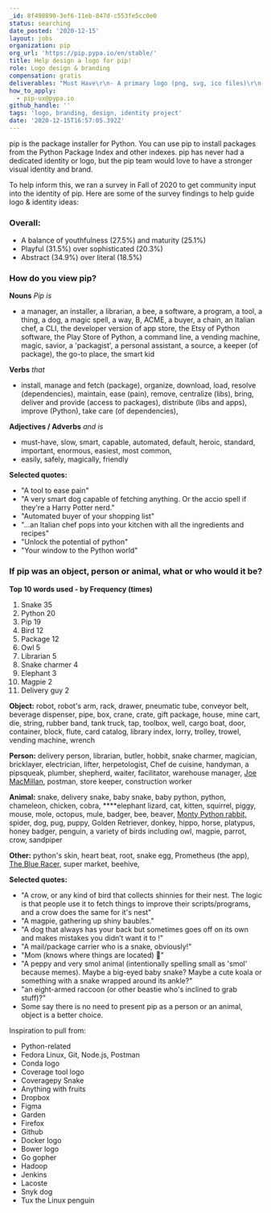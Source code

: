 ```yaml
---
_id: 8f498890-3ef6-11eb-847d-c553fe5cc0e0
status: searching
date_posted: '2020-12-15'
layout: jobs
organization: pip
org_url: 'https://pip.pypa.io/en/stable/'
title: Help design a logo for pip!
role: Logo design & branding
compensation: gratis
deliverables: "Must Have\r\n- A primary logo (png, svg, ico files)\r\n- Inverted color scheme / black & white friendly color option\r\n- Logo with text / wordmark\r\n- A favicon sized version of the logo\r\n\r\nNice to Have\r\n- A Sticker design\r\n- Use Guidelines re: colors, etc"
how_to_apply:
  - pip-ux@pypa.io
github_handle: ''
tags: 'logo, branding, design, identity project'
date: '2020-12-15T16:57:05.392Z'
---
```

pip is the package installer for Python. You can use pip to install packages from the Python Package Index and other indexes. pip has never had a dedicated identity or logo, but the pip team would love to have a stronger visual identity and brand.

To help inform this, we ran a survey in Fall of 2020 to get community input into the identity of pip. Here are some of the survey findings to help guide logo & identity ideas:

### Overall:

- A balance of youthfulness (27.5%) and maturity (25.1%)
- Playful (31.5%) over sophisticated (20.3%)
- Abstract (34.9%) over literal (18.5%)

### How do you view pip?

**Nouns** *Pip is* 

- a manager, an installer, a librarian, a bee, a software, a program, a tool, a thing, a dog, a magic spell, a way, B, ACME, a buyer, a chain, an Italian chef, a CLI, the developer version of app store, the Etsy of Python software, the Play Store of Python, a command line, a vending machine, magic, savior, a 'packagist', a personal assistant, a source, a keeper (of package), the go-to place, the smart kid

**Verbs** *that* 

- install, manage and fetch (package), organize, download, load, resolve (dependencies), maintain, ease (pain), remove, centralize (libs), bring, deliver and provide (access to packages), distribute (libs and apps), improve (Python), take care (of dependencies),

**Adjectives / Adverbs** *and is* 

- must-have, slow, smart, capable, automated, default, heroic, standard, important, enormous, easiest, most common,
- easily, safely, magically, friendly

**Selected quotes:** 

- "A tool to ease pain" 
- "A very smart dog capable of fetching anything. Or the accio spell if they're a Harry Potter nerd." 
- "Automated buyer of your shopping list"
- "...an Italian chef pops into your kitchen with all the ingredients and recipes"
- "Unlock the potential of python" 
- "Your window to the Python world"


### If pip was an object, person or animal, what or who would it be?

**Top 10 words used - by Frequency (times)** 

1. Snake 35 
2. Python 20 
3. Pip 19
4. Bird 12 
5. Package 12 
6. Owl 5 
7. Librarian 5 
8. Snake charmer 4 
9. Elephant 3
10. Magpie 2 
11. Delivery guy 2 

**Object:** robot, robot's arm, rack, drawer, pneumatic tube, conveyor belt, beverage dispenser, pipe, box, crane, crate, gift package, house, mine cart, die, string, rubber band, tank truck, tap, toolbox, well, cargo boat, door, container, block, flute, card catalog, library index, lorry, trolley, trowel, vending machine, wrench 

**Person:** delivery person, librarian, butler, hobbit, snake charmer, magician, bricklayer, electrician, lifter, herpetologist, Chef de cuisine, handyman, a pipsqueak, plumber, shepherd, waiter, facilitator, warehouse manager, [Joe MacMillan](https://haltandcatchfire.fandom.com/wiki/Joe_MacMillan), postman, store keeper, construction worker

**Animal:** snake, delivery snake, baby snake, baby python, python, chameleon, chicken, cobra, ****elephant lizard, cat, kitten, squirrel, piggy, mouse, mole, octopus, mule, badger, bee, beaver,  [Monty Python rabbit,](https://www.google.com/search?q=monty+python+rabbit&rlz=1C5CHFA_enVN761VN761&source=lnms&tbm=isch&sa=X&ved=2ahUKEwi_mYiLlpvtAhWtzIUKHUc0CdIQ_AUoAXoECCMQAw&biw=1920&bih=921)  spider, dog, pug, puppy, Golden Retriever, donkey, hippo, horse, platypus, honey badger, penguin, a variety of birds including owl, magpie, parrot, crow, sandpiper

**Other:** python's skin, heart beat, root, snake egg, Prometheus (the app), [The Blue Racer](https://en.wikipedia.org/wiki/The_Blue_Racer), super market, beehive, 

**Selected quotes:** 

- "A crow, or any kind of bird that collects shinnies for their nest. The logic is that people use it to fetch things to improve their scripts/programs, and a crow does the same for it's nest"
- "A magpie, gathering up shiny baubles." 
- "A dog that always has your back but sometimes goes off on its own and makes mistakes you didn’t want it to !"
- "A mail/package carrier who is a snake, obviously!" 
- "Mom (knows where things are located) 😬"
- "A peppy and very smol animal (intentionally spelling small as 'smol' because memes). Maybe a big-eyed baby snake? Maybe a cute koala or something with a snake wrapped around its ankle?" 
- "an eight-armed raccoon (or other beastie who's inclined to grab stuff)?"
- Some say there is no need to present pip as a person or an animal, object is a better choice.

Inspiration to pull from:

- Python-related
- Fedora Linux, Git, Node.js, Postman
- Conda logo
- Coverage tool logo
- Coveragepy Snake
- Anything with fruits
- Dropbox
- Figma
- Garden
- Firefox
- Github
- Docker logo
- Bower logo
- Go gopher
- Hadoop
- Jenkins
- Lacoste
- Snyk dog
- Tux the Linux penguin
